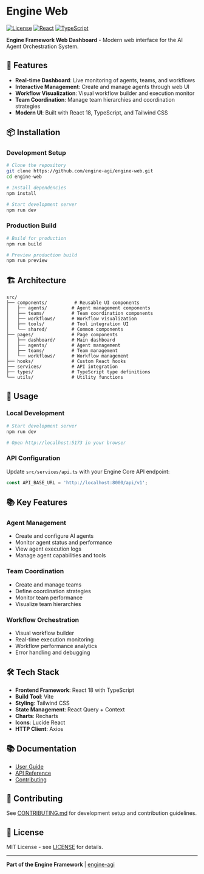 # Engine Web

[![License](https://img.shields.io/badge/License-MIT-green.svg)](https://opensource.org/licenses/MIT)
[![React](https://img.shields.io/badge/React-18.2.0-blue.svg)](https://reactjs.org/)
[![TypeScript](https://img.shields.io/badge/TypeScript-5.2.0-blue.svg)](https://www.typescriptlang.org/)

**Engine Framework Web Dashboard** - Modern web interface for the AI Agent Orchestration System.

## 🚀 Features

- **Real-time Dashboard**: Live monitoring of agents, teams, and workflows
- **Interactive Management**: Create and manage agents through web UI
- **Workflow Visualization**: Visual workflow builder and execution monitor
- **Team Coordination**: Manage team hierarchies and coordination strategies
- **Modern UI**: Built with React 18, TypeScript, and Tailwind CSS

## 📦 Installation

### Development Setup

```bash
# Clone the repository
git clone https://github.com/engine-agi/engine-web.git
cd engine-web

# Install dependencies
npm install

# Start development server
npm run dev
```

### Production Build

```bash
# Build for production
npm run build

# Preview production build
npm run preview
```

## 🏗️ Architecture

```
src/
├── components/          # Reusable UI components
│   ├── agents/         # Agent management components
│   ├── teams/          # Team coordination components
│   ├── workflows/      # Workflow visualization
│   ├── tools/          # Tool integration UI
│   └── shared/         # Common components
├── pages/              # Page components
│   ├── dashboard/      # Main dashboard
│   ├── agents/         # Agent management
│   ├── teams/          # Team management
│   └── workflows/      # Workflow management
├── hooks/              # Custom React hooks
├── services/           # API integration
├── types/              # TypeScript type definitions
└── utils/              # Utility functions
```

## 🔧 Usage

### Local Development

```bash
# Start development server
npm run dev

# Open http://localhost:5173 in your browser
```

### API Configuration

Update `src/services/api.ts` with your Engine Core API endpoint:

```typescript
const API_BASE_URL = 'http://localhost:8000/api/v1';
```

## 📚 Key Features

### Agent Management
- Create and configure AI agents
- Monitor agent status and performance
- View agent execution logs
- Manage agent capabilities and tools

### Team Coordination
- Create and manage teams
- Define coordination strategies
- Monitor team performance
- Visualize team hierarchies

### Workflow Orchestration
- Visual workflow builder
- Real-time execution monitoring
- Workflow performance analytics
- Error handling and debugging

## 🛠️ Tech Stack

- **Frontend Framework**: React 18 with TypeScript
- **Build Tool**: Vite
- **Styling**: Tailwind CSS
- **State Management**: React Query + Context
- **Charts**: Recharts
- **Icons**: Lucide React
- **HTTP Client**: Axios

## 📚 Documentation

- [User Guide](https://engine-agi.github.io/engine-web/user-guide)
- [API Reference](https://engine-agi.github.io/engine-web/api)
- [Contributing](https://engine-agi.github.io/engine-web/contributing)

## 🤝 Contributing

See [CONTRIBUTING.md](CONTRIBUTING.md) for development setup and contribution guidelines.

## 📄 License

MIT License - see [LICENSE](LICENSE) for details.

---

**Part of the Engine Framework** | [engine-agi](https://github.com/engine-agi)